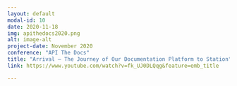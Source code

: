 ```yaml
---
layout: default
modal-id: 10
date: 2020-11-18
img: apithedocs2020.png
alt: image-alt
project-date: November 2020
conference: "API The Docs"
title: "Arrival – The Journey of Our Documentation Platform to Station"
link: https://www.youtube.com/watch?v=fk_UJ0DLQqg&feature=emb_title

---
```

